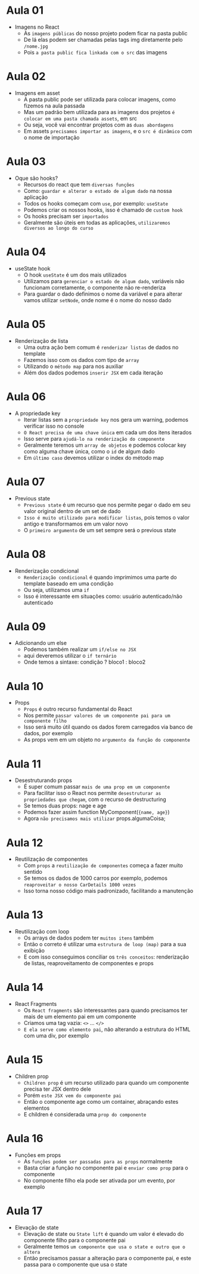 # Aula 01

- Imagens no React
  - As `imagens públicas` do nosso projeto podem ficar na pasta public
  - De lá elas podem ser chamadas pelas tags img diretamente pelo `/nome.jpg`
  - Pois `a pasta public fica linkada com o src` das imagens

# Aula 02

- Imagens em asset
  - A pasta public pode ser utilizada para colocar imagens, como fizemos na aula passada
  - Mas um padrão bem utilizada para as imagens dos projetos `é colocar em uma pasta chamada assets`, em src
  - Ou seja, você vai encontrar projetos com as `duas abordagens`
  - Em assets `precisamos importar as imagens`, e o `src é dinâmico` com o nome de importação

# Aula 03

- Oque são hooks?
  - Recursos do react que tem `diversas funções`
  - Como: `guardar e alterar o estado de algum dado` na nossa aplicação
  - Todos os hooks começam com `use`, por exemplo: `useState`
  - Podemos criar os nossos hooks, isso é chamado de `custom hook`
  - Os hooks precisam ser `importados`
  - Geralmente são úteis em todas as aplicações, `utilizaremos diversos ao longo do curso`

# Aula 04

- useState hook
  - O hook `useState` é um dos mais utilizados
  - Utilizamos para `gerenciar o estado de algum dado`, variáveis não funcionam corretamente, o componente não re-renderiza
  - Para guardar o dado definimos o nome da variável e para alterar vamos utilizar `setNode`, onde nome é o nome do nosso dado

# Aula 05

- Renderização de lista
  - Uma outra ação bem comum é `renderizar listas` de dados no template
  - Fazemos isso com os dados com tipo de `array`
  - Utilizando o `método map` para nos auxiliar
  - Além dos dados podemos `inserir JSX` em cada iteração

# Aula 06

- A propriedade key
  - Iterar listas sem a `propriedade key` nos gera um warning, podemos verificar isso no console
  - `O React precisa de uma chave única` em cada um dos itens iterados
  - Isso serve para `ajudá-lo na renderização do componente`
  - Geralmente teremos um `array de objetos` e podemos colocar key como alguma chave única, como o `id` de algum dado
  - Em `último caso` devemos utilizar o index do método map

# Aula 07

- Previous state
  - `Previous state` é um recurso que nos permite pegar o dado em seu valor original dentro de um set de dado
  - `Isso é muito utilizado para modificar listas`, pois temos o valor antigo e transformamos em um valor novo
  - O `primeiro argumento` de um set sempre será o previous state

# Aula 08

- Renderização condicional
  - `Renderização condicional` é quando imprimimos uma parte do template baseado em uma condição
  - Ou seja, utilizamos uma `if`
  - Isso é interessante em situações como: usuário autenticado/não autenticado

# Aula 09

- Adicionando um else
  - Podemos também realizar um `if/else no JSX`
  - aqui deveremos utilizar o `if ternário`
  - Onde temos a sintaxe: condição ? bloco1 : bloco2

# Aula 10

- Props
  - `Props` é outro recurso fundamental do React
  - Nos permite `passar valores de um componente pai para um componente filho`
  - Isso será muito útil quando os dados forem carregados via banco de dados, por exemplo
  - As props vem em um objeto no `argumento da função do componente`

# Aula 11

- Desestruturando props
  - É super comum passar `mais de uma prop em um componente`
  - Para facilitar isso o React nos permite `desestruturar as propriedades que chegam`, com o recurso de destructuring
  - Se temos duas props: nage e age
  - Podemos fazer assim function MyComponent(`{name, age}`)
  - Agora `não precisamos mais utilizar` props.algumaCoisa;

# Aula 12

- Reutilização de componentes
  - Com `props` a `reutilização de componentes` começa a fazer muito sentido
  - Se temos os dados de 1000 carros por exemplo, podemos `reaproveitar o nosso CarDetails 1000 vezes`
  - Isso torna nosso código mais padronizado, facilitando a manutenção

# Aula 13

- Reutilização com loop
  - Os arrays de dados podem ter `muitos itens` também
  - Então o correto é utilizar uma `estrutura de loop (map)` para a sua exibição
  - E com isso conseguimos conciliar os `três conceitos`: renderização de listas, reaproveitamento de componentes e props

# Aula 14

- React Fragments
  - Os `React fragments` são interessantes para quando precisamos ter mais de um elemento pai em um componente
  - Criamos uma tag vazia: `<>` ... `</>`
  - `E ela serve como elemento pai`, não alterando a estrutura do HTML com uma div, por exemplo

# Aula 15

- Children prop
  - `Children prop` é um recurso utilizado para quando um componente precisa ter JSX dentro dele
  - Porém `este JSX vem do componente pai`
  - Então o componente age como um container, abraçando estes elementos
  - E children é considerada uma `prop do componente`

# Aula 16

- Funções em props
  - As `funções podem ser passadas para as props` normalmente
  - Basta criar a função no componente pai e `enviar como prop` para o componente
  - No componente filho ela pode ser ativada por um evento, por exemplo

# Aula 17

- Elevação de state
  - Elevação de state ou `State lift` é quando um valor é elevado do componente filho para o componente pai
  - Geralmente temos `um componente que usa o state e outro que o altera`
  - Então precisamos passar a alteração para o componente pai, e este passa para o componente que usa o state
